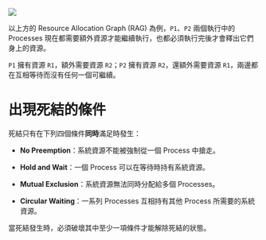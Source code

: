 ![](<https://raw.githubusercontent.com/Jamison-Chen/KM-software/master/img/deadlocks.png>)

以上方的 Resource Allocation Graph (RAG) 為例，`P1`、`P2` 兩個執行中的 Processes 現在都需要額外資源才能繼續執行，也都必須執行完後才會釋出它們身上的資源。

`P1` 擁有資源 `R1`，額外需要資源 `R2`；`P2` 擁有資源 `R2`，還額外需要資源 `R1`，兩邊都在互相等待而沒有任何一個可繼續。

# 出現死結的條件

死結只有在下列四個條件**同時**滿足時發生：

- **No Preemption**：系統資源不能被強制從一個 Process 中搶走。

- **Hold and Wait**：一個 Process 可以在等待時持有系統資源。

- **Mutual Exclusion**：系統資源無法同時分配給多個 Processes。

- **Circular Waiting**：一系列 Processes 互相持有其他 Process 所需要的系統資源。

當死結發生時，必須破壞其中至少一項條件才能解除死結的狀態。
